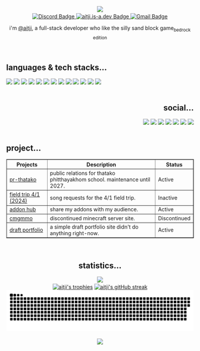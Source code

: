 <meta name="description" content="aitji.is-a.dev – addon hub, where you can download all my addons for free! Check out my latest creations and stay updated">

<div align="center">
  <a href="#aitji"><picture><img src="https://capsule-render.vercel.app/api?type=waving&height=350&color=gradient&customColorList=0,5,9,10,16,27,29&text=@aitji&reversal=false&section=header&textBg=false&desc=hello%20i'm%20aitji%2C%20a%20full-stack%20software%20developer&descSize=25&fontAlignY=40&descAlignY=58"></picture></a>
</div>

<div align="center">
  <!-- Discord Badge -->
  <a href="https://discord.gg/NVYrkFWrQh">
    <picture>
      <!-- <source
        media="(prefers-color-scheme: dark)"
        srcset="https://img.shields.io/discord/1112527603698511942.svg?style=flat&label=@aitji&logo=discord&logoColor=ffffff&color=2c0101&labelColor=571f1f">
      <source
        media="(prefers-color-scheme: light)"
        srcset="https://img.shields.io/discord/1112527603698511942.svg?style=flat&label=@aitji&logo=discord&logoColor=610761&color=800080&labelColor=ffffff"> -->
      <img
        alt="Discord Badge"
        src="https://img.shields.io/discord/1112527603698511942.svg?style=flat&label=@aitji&logo=discord&logoColor=ffffff&color=2c0101&labelColor=571f1f">
    </picture>
  </a>

  <!-- Addonhub Badge -->
  <a href="https://aitji.is-a.dev">
    <picture>
      <!-- <source
        media="(prefers-color-scheme: dark)"
        srcset="https://img.shields.io/badge/addonhub.online-2c0101?style=flat&label=Host&logo=website&logoColor=ffffff&color=2c0101&labelColor=571f1f">
      <source
        media="(prefers-color-scheme: light)"
        srcset="https://img.shields.io/badge/addonhub.online-2c0101?style=flat&label=Host&logo=website&logoColor=610761&color=800080&labelColor=ffffff"> -->
      <img
        alt="aitji.is-a.dev Badge"
        src="https://img.shields.io/badge/aitji.is%20a.dev-2c0101?style=flat&label=Host&logo=website&logoColor=ffffff&color=2c0101&labelColor=571f1f">
    </picture>
  </a>

  <!-- Gmail Badge -->
  <a href="mailto:aitji@duck.com">
    <picture>
      <!-- <source
        media="(prefers-color-scheme: dark)"
        srcset="https://img.shields.io/badge/aitji@duck.com-2c0101?style=flat&label=Gmail&logo=gmail&logoColor=ffffff&color=2c0101&labelColor=571f1f">
      <source
        media="(prefers-color-scheme: light)"
        srcset="https://img.shields.io/badge/aitji@duck.com-4c89f0?style=flat&label=Gmail&logo=gmail&logoColor=610761&color=800080&labelColor=ffffff"> -->
      <img
        alt="Gmail Badge"
        src="https://img.shields.io/badge/aitji@duck.com-2c0101?style=flat&label=Gmail&logo=gmail&logoColor=ffffff&color=2c0101&labelColor=571f1f">
    </picture>
  </a>
</div>

<div align="center">
  <p>i'm <a href="https://aitji.is-a.dev">@aitji</a>, a full-stack developer who like the silly sand block game<sub>bedrock edition</sub></p>
</div>

<br>

<div align="left">
  <h2>languages & tech stacks...</h2>
  <div>
    <a href="#"><picture><img src="https://img.shields.io/badge/html-%23E34F26.svg?style=flat&logo=html5&logoColor=white"></picture></a>
    <a href="#"><picture><img src="https://img.shields.io/badge/css-%231572B6.svg?style=flat&logo=css3&logoColor=white"></picture></a>
    <a href="#"><picture><img src="https://img.shields.io/badge/bootstrap-%23563D7C.svg?style=flat&logo=bootstrap&logoColor=white"></picture></a>
    <a href="#"><picture><img src="https://img.shields.io/badge/javaScript-%23323330.svg?style=flat&logo=javascript&logoColor=%23F7DF1E"></picture></a>
    <a href="#"><picture><img src="https://img.shields.io/badge/typeScript-%23007ACC.svg?style=flat&logo=typescript&logoColor=white"></picture></a>
    <a href="#"><picture><img src="https://img.shields.io/badge/python-3670A0?style=flat&logo=python&logoColor=ffdd54"></picture></a>
    <a href="#"><picture><img src="https://img.shields.io/badge/PHP-%23777BB4.svg?style=flat&logo=php&logoColor=white"></picture></a>
    <a href="#"><picture><img src="https://img.shields.io/badge/node.js-6DA55F?style=flat&logo=node.js&logoColor=white"></picture></a>
    <a href="#"><picture><img src="https://img.shields.io/badge/markdown-%23000000.svg?style=flat&logo=markdown&logoColor=white"></picture></a>
    <a href="#"><picture><img src="https://img.shields.io/badge/powerShell-%235391FE.svg?style=flat&logo=powershell&logoColor=white"></picture></a>
    <a href="#"><picture><img src="https://img.shields.io/badge/bash-%23121011.svg?style=flat&logo=gnu-bash&logoColor=white"></picture></a>
    <a href="#"><picture><img src="https://img.shields.io/badge/github-%23121011.svg?style=flat&logo=github&logoColor=white"></picture></a>
    <a href="#"><picture><img src="https://custom-icon-badges.demolab.com/badge/visual%20studio%20code-0078d7.svg?logo=vsc&logoColor=white"></picture></a>
  </div>
</div>

<br>

<div align="right">
  <h2>social...</h2>
  <a href="https://www.youtube.com/@aitji."><picture><img src="https://img.shields.io/badge/youTube-%23e8273d.svg?style=flat&logo=youtube&logoColor=white"></picture></a>
  <a href="https://discord.com/users/660742557009051659"><picture><img src="https://img.shields.io/badge/discord-%237289DA.svg?style=flat&logo=discord&logoColor=white"></picture></a>
  <a href="https://github.com/aitji"><picture><img src="https://img.shields.io/badge/github-%23121011.svg?style=flat&logo=github&logoColor=white"></picture></a>
  <a href="https://www.linkedin.com/in/aitji/"><picture><img src="https://custom-icon-badges.demolab.com/badge/linkedin-0A66C2?logo=linkedin-white&logoColor=fff"></picture></a>
  <a href="https://twitch.tv/aitji"><picture><img src="https://img.shields.io/badge/twitch-%239146FF.svg?logo=Twitch&logoColor=white"></picture></a>
  <a href="https://x.com/aitji_"><picture><img src="https://img.shields.io/badge/X-%23000000.svg?logo=X&logoColor=white"></picture></a>
  <a href="https://www.reddit.com/user/aitji"><picture><img src="https://img.shields.io/badge/reddit-%23FF4500.svg?logo=reddit&logoColor=white"></picture></a>
</div>

<br>

<div align="left">
  <h2>project...</h2>
  <table border="1" cellpadding="8" cellspacing="0" style="border-collapse: collapse;">
    <thead>
      <tr>
        <th>Projects</th>
        <th>Description</th>
        <th>Status</th>
      </tr>
    </thead>
    <tbody>
      <tr>
        <td><a href="https://tpform.vercel.app/">pr-thatako</a></td>
        <td>public relations for thatako phitthayakhom school. maintenance until 2027.</td>
        <td>Active</td>
      </tr>
      <tr>
        <td><a href="#">field trip 4/1 (2024)</a></td>
        <td>song requests for the 4/1 field trip.</td>
        <td>Inactive</td>
      </tr>
      <tr>
        <td><a href="https://aitji.is-a.dev/">addon hub</a></td>
        <td>share my addons with my audience.</td>
        <td>Active</td>
      </tr>
      <tr>
        <td><a href="https://cmgmmo.vercel.app/">cmgmmo</a></td>
        <td>discontinued minecraft server site.</td>
        <td>Discontinued</td>
      </tr>
      <tr>
        <td><a href="https://aitji.is-a.dev/aitji">draft portfolio</a></td>
        <td>a simple draft portfolio site didn't do anything right-now.</td>
        <td>Active</td>
      </tr>
    </tbody>
  </table>
</div>

<br>

<div align="center">
  <h2>statistics...</h2>
  <a href="#aitji"><picture><img src="https://count.getloli.com/@aitji?name=aitji&theme=rule34&padding=7&offset=0&align=center&scale=1.5&pixelated=1&darkmode=auto"></picture></a><br> <!-- o.O nothing to see here -->
  <div>
    <a href="#aitji"><picture><img src="https://github-profile-trophy.vercel.app/?username=aitji&theme=darkhub&no-frame=true&row=1" alt="aitji's trophies" /></picture></a>
    <a href="#aitji"><picture><img src="https://streak-stats.demolab.com?user=aitji&theme=dark&hide_border=true&short_numbers=true&date_format=M%20j%5B%2C%20Y%5D&mode=weekly&card_width=900&card_height=300" alt="aitji's gitHub streak" /></picture></a>
  </div>
  <picture>
    <source media="(prefers-color-scheme: dark)" srcset="https://raw.githubusercontent.com/aitji/aitji/output/github-snake-dark.svg" />
    <source media="(prefers-color-scheme: light)" srcset="https://raw.githubusercontent.com/aitji/aitji/output/github-snake.svg" />
    <img alt="aitji-github-snake" src="https://raw.githubusercontent.com/aitji/aitji/output/github-snake.svg" />
</picture>
</div>

<br>

<div align="center">
  <a href="#aitji"><picture>
    <img src="https://capsule-render.vercel.app/api?type=waving&height=250&color=gradient&customColorList=0,5,9,10,16,27,29&text=prefer%20contact%20on%20email&reversal=true&section=footer&textBg=false&descSize=20&fontAlignY=62">
  </picture></a>
</div>

